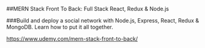 ##MERN Stack Front To Back: Full Stack React, Redux & Node.js

###Build and deploy a social network with Node.js, Express, React, Redux & MongoDB. Learn how to put it all together.

https://www.udemy.com/mern-stack-front-to-back/